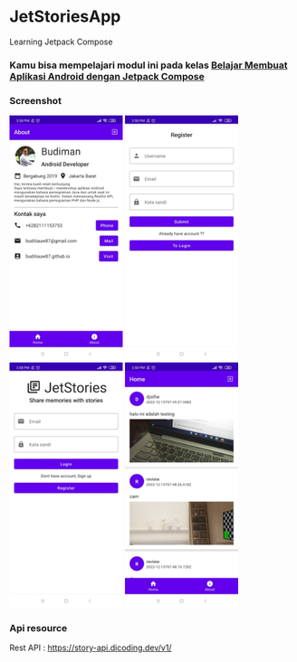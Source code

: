 # JetStoriesApp
Learning Jetpack Compose

### Kamu bisa mempelajari modul ini pada kelas [Belajar Membuat Aplikasi Android dengan Jetpack Compose](https://www.dicoding.com/academies/445 "Belajar Membuat Aplikasi Android dengan Jetpack Compose") 

### Screenshot 
<img src="https://github.com/budiliauw87/JetStoriesApp/blob/main/screenshot/sc01.jpeg" alt="screenshoot" width="200"/>  <img src="https://github.com/budiliauw87/JetStoriesApp/blob/main/screenshot/sc02.jpeg" alt="screenshoot" width="200"/>  <img src="https://github.com/budiliauw87/JetStoriesApp/blob/main/screenshot/sc03.jpeg" alt="screenshoot" width="200"/>  <img src="https://github.com/budiliauw87/JetStoriesApp/blob/main/screenshot/sc05.jpeg" alt="screenshoot" width="200"/> 

### Api resource
Rest API : https://story-api.dicoding.dev/v1/
